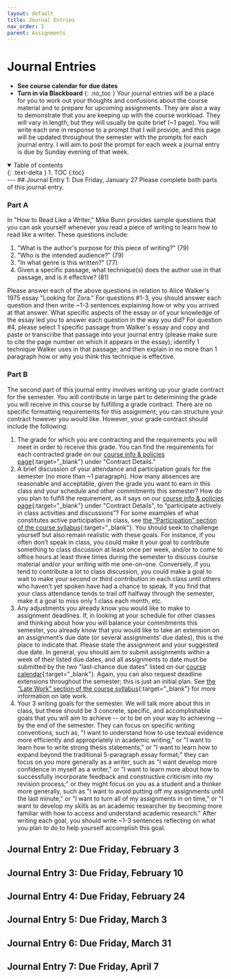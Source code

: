 ```yaml
---
layout: default
title: Journal Entries
nav_order: 1
parent: Assignments
---
```

# Journal Entries
* **See course calendar for due dates**
* **Turn in via Blackboard**
{: .no_toc }
Your journal entries will be a place for you to work out your thoughts and confusions about the course material and to prepare for upcoming assignments. They are also a way to demonstrate that you are keeping up with the course workload. They will vary in length, but they will usually be quite brief (~1 page). You will write each one in response to a prompt that I will provide, and this page will be updated throughout the semester with the prompts for each journal entry. I will aim to post the prompt for each week a journal entry is due by Sunday evening of that week.
<details open markdown="block">
  <summary>
    Table of contents
  </summary>
  {: .text-delta }
1. TOC
{:toc}
</details>
---
## Journal Entry 1: Due Friday,  January 27
Please complete both parts of this journal entry.

### Part A
In "How to Read Like a Writer," Mike Bunn provides sample questions that you can ask yourself whenever you read a piece of writing to learn how to read like a writer. These questions include:
1. "What is the author's purpose for this piece of writing?" (79)
2. "Who is the intended audience?" (79)
3. "In what genre is this written?" (77)
4. Given a specific passage, what technique(s) does the author use in that passage, and is it effective? (81)

Please answer each of the above questions in relation to Alice Walker's 1975 essay "Looking for Zora." For questions \#1-3, you should answer each question and then write ~1-3 sentences explaining how or why you arrived at that answer. What specific aspects of the essay or of your knowledge of the essay led you to answer each question in the way you did? For question \#4, please select 1 specific passage from Walker's essay and copy and paste or transcribe that passage into your journal entry (please make sure to cite the page number on which it appears in the essay); identify 1 technique Walker uses in that passage; and then explain in no more than 1 paragraph how or why you think this technique is effective.

### Part B
The second part of this journal entry involves writing up your grade contract for the semester. You will contribute in large part to determining the grade you will receive in this course by fulfilling a grade contract. There are no specific formatting requirements for this assignment; you can structure your contract however you would like. However, your grade contract should include the following:

1.	The grade for which you are contracting and the requirements you will meet in order to receive this grade. You can find the requirements for each contracted grade on our [course info & policies page](https://lindsaythomas.net/eng106s23/course-info-policies.html#contract-details){:target="_blank"} under "Contract Details."
2.	A brief discussion of your attendance and participation goals for the semester (no more than ~1 paragraph). How many absences are reasonable and acceptable, given the grade you want to earn in this class and your schedule and other commitments this semester? How do you plan to fulfill the requirement, as it says on our [course info & policies page](https://lindsaythomas.net/eng106s23/course-info-policies.html#contract-details){:target="_blank"} under "Contract Details", to “participate actively in class activities and discussions”? For some examples of what constitutes active participation in class, see [the “Participation” section of the course syllabus](https://lindsaythomas.net/eng106s23/course-info-policies.html#participation){:target="_blank"}. You should seek to challenge yourself but also remain realistic with these goals. For instance, if you often don’t speak in class, you could make it your goal to contribute something to class discussion at least once per week, and/or to come to office hours at least three times during the semester to discuss course material and/or your writing with me one-on-one. Conversely, if you tend to contribute a lot to class discussion, you could make a goal to wait to make your second or third contribution in each class until others who haven’t yet spoken have had a chance to speak. If you find that your class attendance tends to trail off halfway through the semester, make it a goal to miss only 1 class each month, etc.
3.	Any adjustments you already know you would like to make to assignment deadlines. If, in looking at your schedule for other classes and thinking about how you will balance your commitments this semester, you already know that you would like to take an extension on an assignment’s due date (or several assignments’ due dates), this is the place to indicate that. Please state the assignment and your suggested due date. In general, you should aim to submit assignments within a week of their listed due dates, and all assignments to date must be submitted by the two "last-chance due dates" listed on our [course calendar](https://lindsaythomas.net/eng106s23/course-calendar.html){:target="_blank"}. Again, you can also request deadline extensions throughout the semester; this is just an initial plan. See [the “Late Work” section of the course syllabus](https://lindsaythomas.net/eng106s23/course-info-policies.html#late-work){:target="_blank"} for more information on late work.
4. Your 3 writing goals for the semester. We will talk more about this in class, but these should be 3 concrete, specific, and accomplishable goals that you will aim to achieve -- or to be on your way to achieving -- by the end of the semester. They can focus on specific writing conventions, such as, "I want to understand how to use textual evidence more efficiently and appropriately in academic writing," or "I want to learn how to write strong thesis statements," or "I want to learn how to expand beyond the traditional 5-paragraph essay format;" they can focus on you more generally as a writer, such as "I want develop more confidence in myself as a writer," or "I want to learn more about how to successfully incorporate feedback and constructive criticism into my revision process;" or they might focus on you as a student and a thinker more generally, such as "I want to avoid putting off my assignments until the last minute," or "I want to turn all of my assignments in on time," or "I want to develop my skills as an academic researcher by becoming more familiar with how to access and understand academic research." After writing each goal, you should write ~1-3 sentences reflecting on what you plan to do to help yourself accomplish this goal.

## Journal Entry 2: Due Friday, February 3

## Journal Entry 3: Due Friday, February 10

## Journal Entry 4: Due Friday, February 24

## Journal Entry 5: Due Friday, March 3

## Journal Entry 6: Due Friday, March 31

## Journal Entry 7: Due Friday, April 7
